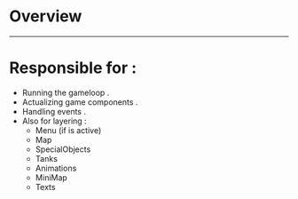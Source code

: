 # Overview 
----------

# Responsible for : 
- Running the gameloop .
- Actualizing game components .
- Handling events .
- Also for layering : 
   - Menu (if is active)
   - Map
   - SpecialObjects
   - Tanks
   - Animations
   - MiniMap
   - Texts

